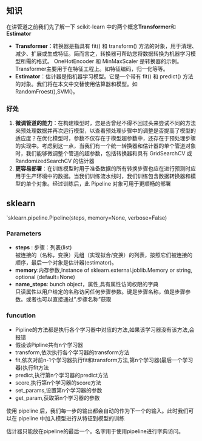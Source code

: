 ## 知识
在讲管道之前我们先了解一下 scikit-learn 中的两个概念**Transformer**和**Estimator**

- **Transformer**：转换器是指具有 fit() 和 transform() 方法的对象，用于清理、减少、扩展或生成特征。简而言之，转换器可帮助您将数据转换为机器学习模型所需的格式。 OneHotEncoder 和 MinMaxScaler 是转换器的示例。Transformer主要用于在特征工程上。如特征编码，归一化等等。
- **Estimator**：估计器是指机器学习模型。它是一个带有 fit() 和 predict() 方法的对象。我们将在本文中交替使用估算器和模型。如 RandomFroest(),SVM()。

### 好处
1. **微调管道的能力**：在构建模型时，您是否曾经不得不回过头来尝试不同的方法来预处理数据并再次运行模型，以查看预处理步骤中的调整是否提高了模型的适应度？在优化模型时，参数不仅存在于模型超参数中，还存在于预处理步骤的实现中。考虑到这一点，当我们有一个统一转换器和估计器的单个管道对象时，我们能够微调整个管道的超参数，包括转换器和具有 GridSearchCV 或 RandomizedSearchCV 的估计器
2. **更容易部署**：在训练模型时用于准备数据的所有转换步骤也应在进行预测时应用于生产环境中的数据。当我们训练流水线时，我们训练包含数据转换器和模型的单个对象。经过训练后，此 Pipeline 对象可用于更顺畅的部署

## sklearn
`sklearn.pipeline.Pipeline(steps, memory=None, verbose=False)

### Parameters

- **steps** : 步骤：列表(list)  
    被连接的（名称，变换）元组（实现拟合/变换）的列表，按照它们被连接的顺序，最后一个对象是估计器(estimator)。
- **memory**:内存参数,Instance of sklearn.external.joblib.Memory or string, optional (default=None)
- **name_steps**: bunch object，属性,具有属性访问权限的字典  
    只读属性以用户给定的名称访问任何步骤参数。键是步骤名称，值是步骤参数。或者也可以直接通过”.步骤名称”获取

### funcution

- Pipline的方法都是执行各个学习器中对应的方法,如果该学习器没有该方法,会报错
- 假设该Pipline共有n个学习器
- transform,依次执行各个学习器的transform方法
- fit,依次对前n-1个学习器执行fit和transform方法,第n个学习器(最后一个学习器)执行fit方法
- predict,执行第n个学习器的predict方法
- score,执行第n个学习器的score方法
- set_params,设置第n个学习器的参数
- get_param,获取第n个学习器的参数

使用 pipeline 后，我们每一步的输出都会自动的作为下一个的输入。此时我们可以在 pipeline 中加入模型进行从特征到模型的训练

估计器只能放在pipeline的最后一个。名字用于使用pipeline进行字典访问。